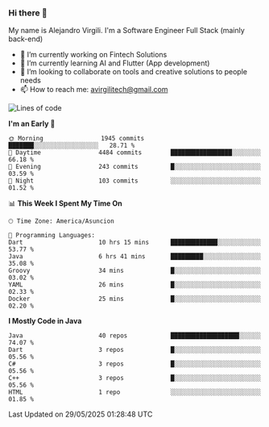### Hi there 👋

My name is Alejandro Virgili. I'm a Software Engineer Full Stack (mainly back-end)


- 🔭 I’m currently working on Fintech Solutions
- 🌱 I’m currently learning AI and Flutter (App development)
- 👯 I’m looking to collaborate on tools and creative solutions to people needs
- 📫 How to reach me: avirgilitech@gmail.com
  
<!--START_SECTION:waka-->
![Lines of code](https://img.shields.io/badge/From%20Hello%20World%20I%27ve%20Written-779.0%20thousand%20lines%20of%20code-blue)

**I'm an Early 🐤** 

```text
🌞 Morning                1945 commits        ███████░░░░░░░░░░░░░░░░░░   28.71 % 
🌆 Daytime                4484 commits        █████████████████░░░░░░░░   66.18 % 
🌃 Evening                243 commits         █░░░░░░░░░░░░░░░░░░░░░░░░   03.59 % 
🌙 Night                  103 commits         ░░░░░░░░░░░░░░░░░░░░░░░░░   01.52 % 
```


📊 **This Week I Spent My Time On** 

```text
🕑︎ Time Zone: America/Asuncion

💬 Programming Languages: 
Dart                     10 hrs 15 mins      █████████████░░░░░░░░░░░░   53.77 % 
Java                     6 hrs 41 mins       █████████░░░░░░░░░░░░░░░░   35.08 % 
Groovy                   34 mins             █░░░░░░░░░░░░░░░░░░░░░░░░   03.02 % 
YAML                     26 mins             █░░░░░░░░░░░░░░░░░░░░░░░░   02.33 % 
Docker                   25 mins             █░░░░░░░░░░░░░░░░░░░░░░░░   02.20 % 
```

**I Mostly Code in Java** 

```text
Java                     40 repos            ███████████████████░░░░░░   74.07 % 
Dart                     3 repos             █░░░░░░░░░░░░░░░░░░░░░░░░   05.56 % 
C#                       3 repos             █░░░░░░░░░░░░░░░░░░░░░░░░   05.56 % 
C++                      3 repos             █░░░░░░░░░░░░░░░░░░░░░░░░   05.56 % 
HTML                     1 repo              ░░░░░░░░░░░░░░░░░░░░░░░░░   01.85 % 
```




 Last Updated on 29/05/2025 01:28:48 UTC
<!--END_SECTION:waka-->
